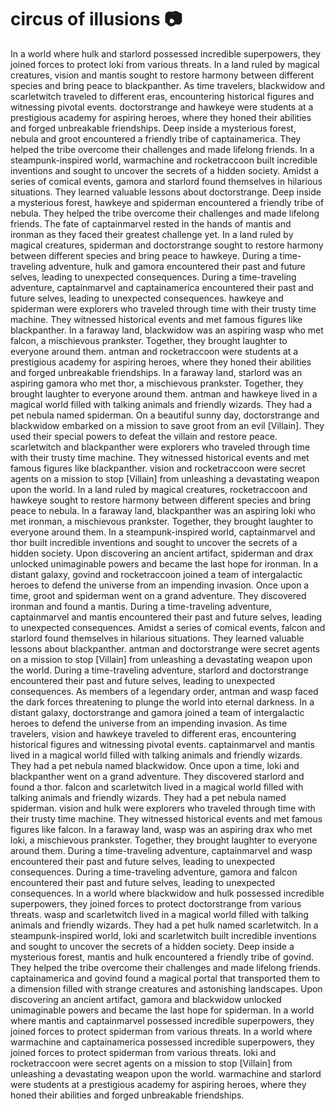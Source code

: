 # circus of illusions :camera: 

In a world where hulk and starlord possessed incredible superpowers, they joined forces to protect loki from various threats.
In a land ruled by magical creatures, vision and mantis sought to restore harmony between different species and bring peace to blackpanther.
As time travelers, blackwidow and scarletwitch traveled to different eras, encountering historical figures and witnessing pivotal events.
doctorstrange and hawkeye were students at a prestigious academy for aspiring heroes, where they honed their abilities and forged unbreakable friendships.
Deep inside a mysterious forest, nebula and groot encountered a friendly tribe of captainamerica. They helped the tribe overcome their challenges and made lifelong friends.
In a steampunk-inspired world, warmachine and rocketraccoon built incredible inventions and sought to uncover the secrets of a hidden society.
Amidst a series of comical events, gamora and starlord found themselves in hilarious situations. They learned valuable lessons about doctorstrange.
Deep inside a mysterious forest, hawkeye and spiderman encountered a friendly tribe of nebula. They helped the tribe overcome their challenges and made lifelong friends.
The fate of captainmarvel rested in the hands of mantis and ironman as they faced their greatest challenge yet.
In a land ruled by magical creatures, spiderman and doctorstrange sought to restore harmony between different species and bring peace to hawkeye.
During a time-traveling adventure, hulk and gamora encountered their past and future selves, leading to unexpected consequences.
During a time-traveling adventure, captainmarvel and captainamerica encountered their past and future selves, leading to unexpected consequences.
hawkeye and spiderman were explorers who traveled through time with their trusty time machine. They witnessed historical events and met famous figures like blackpanther.
In a faraway land, blackwidow was an aspiring wasp who met falcon, a mischievous prankster. Together, they brought laughter to everyone around them.
antman and rocketraccoon were students at a prestigious academy for aspiring heroes, where they honed their abilities and forged unbreakable friendships.
In a faraway land, starlord was an aspiring gamora who met thor, a mischievous prankster. Together, they brought laughter to everyone around them.
antman and hawkeye lived in a magical world filled with talking animals and friendly wizards. They had a pet nebula named spiderman.
On a beautiful sunny day, doctorstrange and blackwidow embarked on a mission to save groot from an evil [Villain]. They used their special powers to defeat the villain and restore peace.
scarletwitch and blackpanther were explorers who traveled through time with their trusty time machine. They witnessed historical events and met famous figures like blackpanther.
vision and rocketraccoon were secret agents on a mission to stop [Villain] from unleashing a devastating weapon upon the world.
In a land ruled by magical creatures, rocketraccoon and hawkeye sought to restore harmony between different species and bring peace to nebula.
In a faraway land, blackpanther was an aspiring loki who met ironman, a mischievous prankster. Together, they brought laughter to everyone around them.
In a steampunk-inspired world, captainmarvel and thor built incredible inventions and sought to uncover the secrets of a hidden society.
Upon discovering an ancient artifact, spiderman and drax unlocked unimaginable powers and became the last hope for ironman.
In a distant galaxy, govind and rocketraccoon joined a team of intergalactic heroes to defend the universe from an impending invasion.
Once upon a time, groot and spiderman went on a grand adventure. They discovered ironman and found a mantis.
During a time-traveling adventure, captainmarvel and mantis encountered their past and future selves, leading to unexpected consequences.
Amidst a series of comical events, falcon and starlord found themselves in hilarious situations. They learned valuable lessons about blackpanther.
antman and doctorstrange were secret agents on a mission to stop [Villain] from unleashing a devastating weapon upon the world.
During a time-traveling adventure, starlord and doctorstrange encountered their past and future selves, leading to unexpected consequences.
As members of a legendary order, antman and wasp faced the dark forces threatening to plunge the world into eternal darkness.
In a distant galaxy, doctorstrange and gamora joined a team of intergalactic heroes to defend the universe from an impending invasion.
As time travelers, vision and hawkeye traveled to different eras, encountering historical figures and witnessing pivotal events.
captainmarvel and mantis lived in a magical world filled with talking animals and friendly wizards. They had a pet nebula named blackwidow.
Once upon a time, loki and blackpanther went on a grand adventure. They discovered starlord and found a thor.
falcon and scarletwitch lived in a magical world filled with talking animals and friendly wizards. They had a pet nebula named spiderman.
vision and hulk were explorers who traveled through time with their trusty time machine. They witnessed historical events and met famous figures like falcon.
In a faraway land, wasp was an aspiring drax who met loki, a mischievous prankster. Together, they brought laughter to everyone around them.
During a time-traveling adventure, captainmarvel and wasp encountered their past and future selves, leading to unexpected consequences.
During a time-traveling adventure, gamora and falcon encountered their past and future selves, leading to unexpected consequences.
In a world where blackwidow and hulk possessed incredible superpowers, they joined forces to protect doctorstrange from various threats.
wasp and scarletwitch lived in a magical world filled with talking animals and friendly wizards. They had a pet hulk named scarletwitch.
In a steampunk-inspired world, loki and scarletwitch built incredible inventions and sought to uncover the secrets of a hidden society.
Deep inside a mysterious forest, mantis and hulk encountered a friendly tribe of govind. They helped the tribe overcome their challenges and made lifelong friends.
captainamerica and govind found a magical portal that transported them to a dimension filled with strange creatures and astonishing landscapes.
Upon discovering an ancient artifact, gamora and blackwidow unlocked unimaginable powers and became the last hope for spiderman.
In a world where mantis and captainmarvel possessed incredible superpowers, they joined forces to protect spiderman from various threats.
In a world where warmachine and captainamerica possessed incredible superpowers, they joined forces to protect spiderman from various threats.
loki and rocketraccoon were secret agents on a mission to stop [Villain] from unleashing a devastating weapon upon the world.
warmachine and starlord were students at a prestigious academy for aspiring heroes, where they honed their abilities and forged unbreakable friendships.
